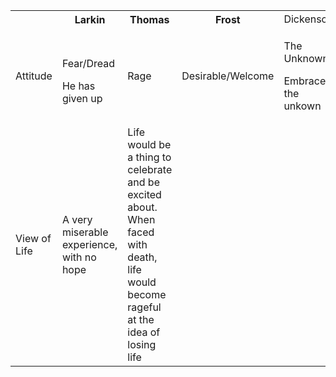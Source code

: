  <table>
  <tr>
    <th></th>
    <th>Larkin</th>
    <th>Thomas</th>
    <th>Frost</th>
    <td>Dickenson</td>
  </tr>
  <tr>
    <td>Attitude</td>
    <td><p>Fear/Dread</p>He has given up</td>
    <td>Rage</td>
    <td>Desirable/Welcome</td>
    <td><p>The Unknown</p> <p>Embrace the unkown</p></td>
  </tr>
  <tr>
    <td>View of Life</td>
    <td>A very miserable experience, with no hope</td>
    <td>Life would be a thing to celebrate and be excited about. When faced with death, life would become rageful at the idea of losing life</td>
    <td></td>
    <td></td>
  </tr>
  </tr>
 </table> 
